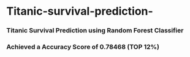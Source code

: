 # Titanic-survival-prediction-
### Titanic Survival Prediction using Random Forest Classifier
### Achieved a Accuracy Score of 0.78468 (TOP 12%)
